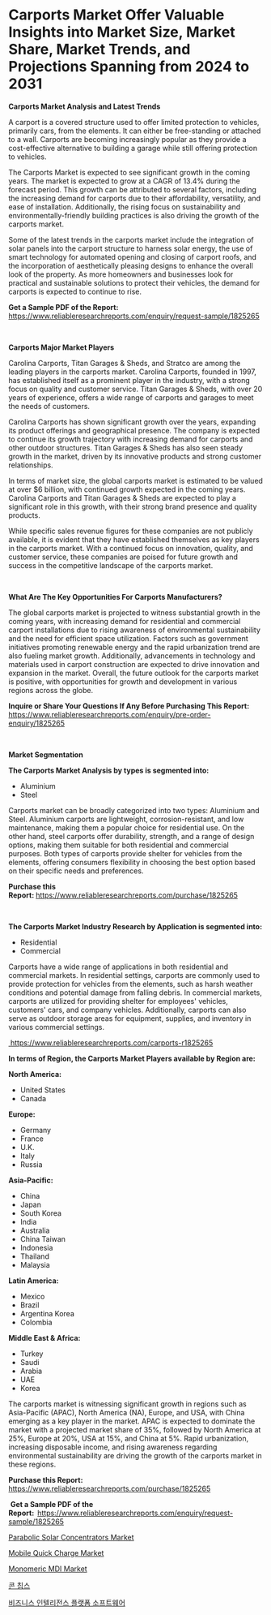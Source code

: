 <p><h1>Carports Market Offer Valuable Insights into Market Size, Market Share, Market Trends, and Projections Spanning from 2024 to 2031</h1></p><p><strong>Carports Market Analysis and Latest Trends</strong></p>
<p><p>A carport is a covered structure used to offer limited protection to vehicles, primarily cars, from the elements. It can either be free-standing or attached to a wall. Carports are becoming increasingly popular as they provide a cost-effective alternative to building a garage while still offering protection to vehicles.</p><p>The Carports Market is expected to see significant growth in the coming years. The market is expected to grow at a CAGR of 13.4% during the forecast period. This growth can be attributed to several factors, including the increasing demand for carports due to their affordability, versatility, and ease of installation. Additionally, the rising focus on sustainability and environmentally-friendly building practices is also driving the growth of the carports market.</p><p>Some of the latest trends in the carports market include the integration of solar panels into the carport structure to harness solar energy, the use of smart technology for automated opening and closing of carport roofs, and the incorporation of aesthetically pleasing designs to enhance the overall look of the property. As more homeowners and businesses look for practical and sustainable solutions to protect their vehicles, the demand for carports is expected to continue to rise.</p></p>
<p><strong>Get a Sample PDF of the Report:&nbsp;</strong> <a href="https://www.reliableresearchreports.com/enquiry/request-sample/1825265">https://www.reliableresearchreports.com/enquiry/request-sample/1825265</a></p>
<p>&nbsp;</p>
<p><strong>Carports Major Market Players</strong></p>
<p><p>Carolina Carports, Titan Garages & Sheds, and Stratco are among the leading players in the carports market. Carolina Carports, founded in 1997, has established itself as a prominent player in the industry, with a strong focus on quality and customer service. Titan Garages & Sheds, with over 20 years of experience, offers a wide range of carports and garages to meet the needs of customers.</p><p>Carolina Carports has shown significant growth over the years, expanding its product offerings and geographical presence. The company is expected to continue its growth trajectory with increasing demand for carports and other outdoor structures. Titan Garages & Sheds has also seen steady growth in the market, driven by its innovative products and strong customer relationships.</p><p>In terms of market size, the global carports market is estimated to be valued at over $6 billion, with continued growth expected in the coming years. Carolina Carports and Titan Garages & Sheds are expected to play a significant role in this growth, with their strong brand presence and quality products.</p><p>While specific sales revenue figures for these companies are not publicly available, it is evident that they have established themselves as key players in the carports market. With a continued focus on innovation, quality, and customer service, these companies are poised for future growth and success in the competitive landscape of the carports market.</p></p>
<p>&nbsp;</p>
<p><strong>What Are The Key Opportunities For Carports Manufacturers?</strong></p>
<p><p>The global carports market is projected to witness substantial growth in the coming years, with increasing demand for residential and commercial carport installations due to rising awareness of environmental sustainability and the need for efficient space utilization. Factors such as government initiatives promoting renewable energy and the rapid urbanization trend are also fueling market growth. Additionally, advancements in technology and materials used in carport construction are expected to drive innovation and expansion in the market. Overall, the future outlook for the carports market is positive, with opportunities for growth and development in various regions across the globe.</p></p>
<p><strong>Inquire or Share Your Questions If Any Before Purchasing This Report:</strong> <a href="https://www.reliableresearchreports.com/enquiry/pre-order-enquiry/1825265">https://www.reliableresearchreports.com/enquiry/pre-order-enquiry/1825265</a></p>
<p>&nbsp;</p>
<p><strong>Market Segmentation</strong></p>
<p><strong>The Carports Market Analysis by types is segmented into:</strong></p>
<p><ul><li>Aluminium</li><li>Steel</li></ul></p>
<p><p>Carports market can be broadly categorized into two types: Aluminium and Steel. Aluminium carports are lightweight, corrosion-resistant, and low maintenance, making them a popular choice for residential use. On the other hand, steel carports offer durability, strength, and a range of design options, making them suitable for both residential and commercial purposes. Both types of carports provide shelter for vehicles from the elements, offering consumers flexibility in choosing the best option based on their specific needs and preferences.</p></p>
<p><strong>Purchase this Report:&nbsp;</strong><a href="https://www.reliableresearchreports.com/purchase/1825265">https://www.reliableresearchreports.com/purchase/1825265</a></p>
<p>&nbsp;</p>
<p><strong>The Carports Market Industry Research by Application is segmented into:</strong></p>
<p><ul><li>Residential</li><li>Commercial</li></ul></p>
<p><p>Carports have a wide range of applications in both residential and commercial markets. In residential settings, carports are commonly used to provide protection for vehicles from the elements, such as harsh weather conditions and potential damage from falling debris. In commercial markets, carports are utilized for providing shelter for employees' vehicles, customers' cars, and company vehicles. Additionally, carports can also serve as outdoor storage areas for equipment, supplies, and inventory in various commercial settings.</p></p>
<p><a href="https://www.reliableresearchreports.com/carports-r1825265">&nbsp;https://www.reliableresearchreports.com/carports-r1825265</a></p>
<p><strong>In terms of Region, the Carports Market Players available by Region are:</strong></p>
<p>
    <p> <strong> North America: </strong>
        <ul>
            <li>United States</li>
            <li>Canada</li>
        </ul>
        </p> 
    <p> <strong> Europe: </strong>
        <ul>
            <li>Germany</li>
            <li>France</li>
            <li>U.K.</li>
            <li>Italy</li>
            <li>Russia</li>
        </ul>
        </p> 
    <p> <strong> Asia-Pacific: </strong>
        <ul>
            <li>China</li>
            <li>Japan</li>
            <li>South Korea</li>
            <li>India</li>
            <li>Australia</li>
            <li>China Taiwan</li>
            <li>Indonesia</li>
            <li>Thailand</li>
            <li>Malaysia</li>
        </ul>
        </p> 
    <p> <strong> Latin America: </strong>
        <ul>
            <li>Mexico</li>
            <li>Brazil</li>
            <li>Argentina Korea</li>
            <li>Colombia</li>
        </ul>
        </p> 
    <p> <strong> Middle East & Africa: </strong>
        <ul>
            <li>Turkey</li>
            <li>Saudi</li>
            <li>Arabia</li>
            <li>UAE</li>
            <li>Korea</li>
        </ul>
    </p>
    </p>
<p><p>The carports market is witnessing significant growth in regions such as Asia-Pacific (APAC), North America (NA), Europe, and USA, with China emerging as a key player in the market. APAC is expected to dominate the market with a projected market share of 35%, followed by North America at 25%, Europe at 20%, USA at 15%, and China at 5%. Rapid urbanization, increasing disposable income, and rising awareness regarding environmental sustainability are driving the growth of the carports market in these regions.</p></p>
<p><strong>Purchase this Report: </strong><a href="https://www.reliableresearchreports.com/purchase/1825265">https://www.reliableresearchreports.com/purchase/1825265</a></p>
<p>&nbsp;<strong>Get a Sample PDF of the Report:&nbsp;&nbsp;</strong><a href="https://www.reliableresearchreports.com/enquiry/request-sample/1825265">https://www.reliableresearchreports.com/enquiry/request-sample/1825265</a></p>
<p><strong></strong></p>
<p><p><a href="https://view.publitas.com/reportprime-1/decoding-parabolic-solar-concentrators-market-metrics-market-share-trends-and-growth-patterns/">Parabolic Solar Concentrators Market</a></p><p><a href="https://www.linkedin.com/pulse/mobile-quick-charge-market-key-successful-business-strategy-2e3pc?trackingId=kfjq8WK41KvZGeDAcWIRgQ%3D%3D">Mobile Quick Charge Market</a></p><p><a href="https://www.linkedin.com/pulse/monomeric-mdi-market-size-examines-its-scope-primary-focus-growth-ob3yc?trackingId=dRVQhLKprtjVXwr7kRMEGw%3D%3D">Monomeric MDI Market</a></p><p><a href="https://medium.com/@kathyorton6556/%EC%98%AC%ED%95%B4-2024%EB%85%84%EB%B6%80%ED%84%B0-2031%EB%85%84%EA%B9%8C%EC%A7%80-%EC%98%A5%EC%88%98%EC%88%98-%EC%B9%A9-%EC%8B%9C%EC%9E%A5-%EC%A0%90%EC%9C%A0%EC%9C%A8-%EB%B3%80%ED%99%94%EC%99%80-%EC%8B%9C%EC%9E%A5-%EC%84%B1%EC%9E%A5-%ED%8A%B8%EB%A0%8C%EB%93%9C-33efa48b0c94">콘 칩스</a></p><p><a href="https://medium.com/@autumnberge/%EB%B9%84%EC%A6%88%EB%8B%88%EC%8A%A4-%EC%9D%B8%ED%85%94%EB%A6%AC%EC%A0%84%EC%8A%A4-%ED%94%8C%EB%9E%AB%ED%8F%BC-%EC%86%8C%ED%94%84%ED%8A%B8%EC%9B%A8%EC%96%B4-%EC%8B%9C%EC%9E%A5-%EC%9D%B8%EC%82%AC%EC%9D%B4%ED%8A%B8-%EC%8B%9C%EC%9E%A5-%EB%8F%99%ED%96%A5-%EC%84%B1%EC%9E%A5-2024%EB%85%84%EB%B6%80%ED%84%B0-2031%EB%85%84%EA%B9%8C%EC%A7%80-%EC%98%88%EC%B8%A1%EB%90%9C-%EA%B2%83-035e647ab989">비즈니스 인텔리전스 플랫폼 소프트웨어</a></p></p>